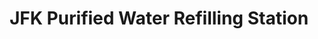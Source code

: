 ---
title: "JFK Purified Water Refilling Station"
url: /san-pablo/jfk-purified-water-refilling-station/
shop: water
---